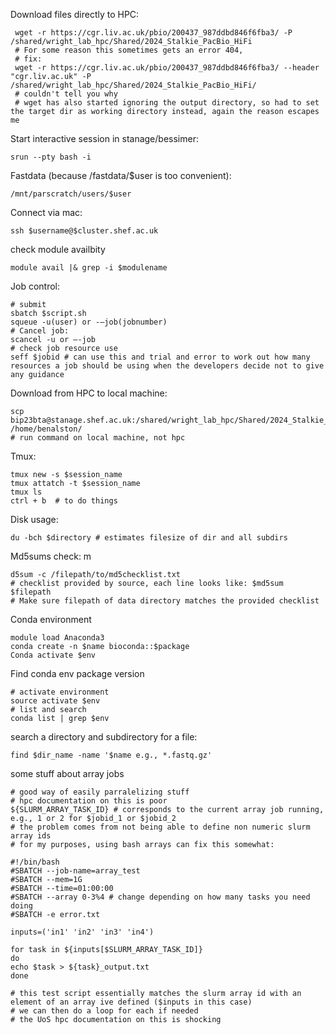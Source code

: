 
Download files directly to HPC: 

~~~
 wget -r https://cgr.liv.ac.uk/pbio/200437_987ddbd846f6fba3/ -P /shared/wright_lab_hpc/Shared/2024_Stalkie_PacBio_HiFi
 # For some reason this sometimes gets an error 404, 
 # fix:
 wget -r https://cgr.liv.ac.uk/pbio/200437_987ddbd846f6fba3/ --header "cgr.liv.ac.uk" -P /shared/wright_lab_hpc/Shared/2024_Stalkie_PacBio_HiFi/
 # couldn't tell you why 
 # wget has also started ignoring the output directory, so had to set the target dir as working directory instead, again the reason escapes me
~~~

Start interactive session in stanage/bessimer: 
~~~
srun --pty bash -i
~~~
Fastdata (because /fastdata/$user is too convenient): 
~~~
/mnt/parscratch/users/$user
~~~
Connect via mac: 
~~~
ssh $username@$cluster.shef.ac.uk
~~~
check module availbity
~~~
module avail |& grep -i $modulename
~~~
Job control: 
~~~
# submit
sbatch $script.sh
squeue -u(user) or -–job(jobnumber)
# Cancel job: 
scancel -u or –-job
# check job resource use
seff $jobid # can use this and trial and error to work out how many resources a job should be using when the developers decide not to give any guidance
~~~
Download from HPC to local machine:
~~~
scp bip23bta@stanage.shef.ac.uk:/shared/wright_lab_hpc/Shared/2024_Stalkie_illumina/index.html /home/benalston/
# run command on local machine, not hpc
~~~

Tmux:
~~~
tmux new -s $session_name
tmux attatch -t $session_name
tmux ls
ctrl + b  # to do things
~~~
Disk usage: 
~~~
du -bch $directory # estimates filesize of dir and all subdirs
~~~

Md5sums check: m
~~~
d5sum -c /filepath/to/md5checklist.txt
# checklist provided by source, each line looks like: $md5sum  $filepath
# Make sure filepath of data directory matches the provided checklist
~~~

Conda environment
~~~
module load Anaconda3
conda create -n $name bioconda::$package
Conda activate $env
~~~

Find conda env package version
~~~
# activate environment
source activate $env
# list and search 
conda list | grep $env
~~~

search a directory and subdirectory for a file:
~~~
find $dir_name -name '$name e.g., *.fastq.gz'
~~~

some stuff about array jobs
~~~
# good way of easily parralelizing stuff
# hpc documentation on this is poor
${SLURM_ARRAY_TASK_ID} # corresponds to the current array job running, e.g., 1 or 2 for $jobid_1 or $jobid_2
# the problem comes from not being able to define non numeric slurm array ids
# for my purposes, using bash arrays can fix this somewhat:

#!/bin/bash
#SBATCH --job-name=array_test
#SBATCH --mem=1G
#SBATCH --time=01:00:00
#SBATCH --array 0-3%4 # change depending on how many tasks you need doing
#SBATCH -e error.txt

inputs=('in1' 'in2' 'in3' 'in4')

for task in ${inputs[$SLURM_ARRAY_TASK_ID]}
do
echo $task > ${task}_output.txt
done

# this test script essentially matches the slurm array id with an element of an array ive defined ($inputs in this case)
# we can then do a loop for each if needed 
# the UoS hpc documentation on this is shocking
~~~
